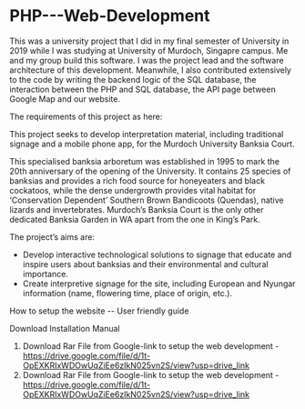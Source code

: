 # PHP---Web-Development

This was a university project that I did in my final semester of University in 2019 while I was studying at University of Murdoch, Singapre campus. 
Me and my group build this software. I was the project lead and the software architecture of this development.
Meanwhile, I also contributed extensively to the code by writing the backend logic of the SQL database, the interaction between the PHP and SQL database, the API page between Google Map and our website.

The requirements of this project as here:

This project seeks to develop interpretation material, including traditional signage and a mobile phone app, for the Murdoch University Banksia Court. 

This specialised banksia arboretum was established in 1995 to mark the 20th anniversary of the opening of the University. It contains 25 species of banksias and provides a rich food source for honeyeaters and black cockatoos, while the dense undergrowth provides vital habitat for ‘Conservation Dependent’ Southern Brown Bandicoots (Quendas), native lizards and invertebrates. Murdoch’s Banksia Court is the only other dedicated Banksia Garden in WA apart from the one in King’s Park. 

The project’s aims are: 
- Develop interactive technological solutions to signage that educate and inspire users about banksias and their environmental and cultural importance. 
- Create interpretive signage for the site, including European and Nyungar information (name, flowering time, place of origin, etc.). 


How to setup the website -- User friendly guide

Download Installation Manual
1. Download Rar File from Google-link to setup the web development - https://drive.google.com/file/d/1t-OpEXKRIxWDOwUqZiEe6zIkN025vn2S/view?usp=drive_link
2. Download Rar File from Google-link to setup the web development - https://drive.google.com/file/d/1t-OpEXKRIxWDOwUqZiEe6zIkN025vn2S/view?usp=drive_link
